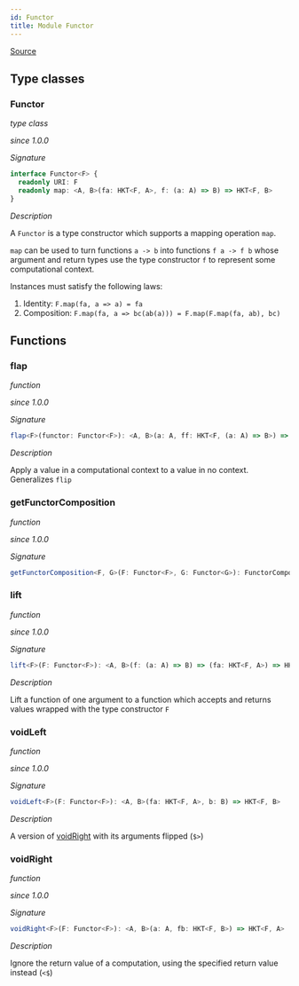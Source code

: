 ```yaml
---
id: Functor
title: Module Functor
---
```


[Source](https://github.com/gcanti/fp-ts/blob/master/src/Functor.ts)

## Type classes

### Functor

_type class_

_since 1.0.0_

_Signature_

```ts
interface Functor<F> {
  readonly URI: F
  readonly map: <A, B>(fa: HKT<F, A>, f: (a: A) => B) => HKT<F, B>
}
```

_Description_

A `Functor` is a type constructor which supports a mapping operation `map`.

`map` can be used to turn functions `a -> b` into functions `f a -> f b` whose argument and return types use the type
constructor `f` to represent some computational context.

Instances must satisfy the following laws:

1.  Identity: `F.map(fa, a => a) = fa`
2.  Composition: `F.map(fa, a => bc(ab(a))) = F.map(F.map(fa, ab), bc)`

## Functions

### flap

_function_

_since 1.0.0_

_Signature_

```ts
flap<F>(functor: Functor<F>): <A, B>(a: A, ff: HKT<F, (a: A) => B>) => HKT<F, B>
```

_Description_

Apply a value in a computational context to a value in no context. Generalizes `flip`

### getFunctorComposition

_function_

_since 1.0.0_

_Signature_

```ts
getFunctorComposition<F, G>(F: Functor<F>, G: Functor<G>): FunctorComposition<F, G>
```

### lift

_function_

_since 1.0.0_

_Signature_

```ts
lift<F>(F: Functor<F>): <A, B>(f: (a: A) => B) => (fa: HKT<F, A>) => HKT<F, B>
```

_Description_

Lift a function of one argument to a function which accepts and returns values wrapped with the type constructor `F`

### voidLeft

_function_

_since 1.0.0_

_Signature_

```ts
voidLeft<F>(F: Functor<F>): <A, B>(fa: HKT<F, A>, b: B) => HKT<F, B>
```

_Description_

A version of [voidRight](#voidright) with its arguments flipped (`$>`)

### voidRight

_function_

_since 1.0.0_

_Signature_

```ts
voidRight<F>(F: Functor<F>): <A, B>(a: A, fb: HKT<F, B>) => HKT<F, A>
```

_Description_

Ignore the return value of a computation, using the specified return value instead (`<$`)
